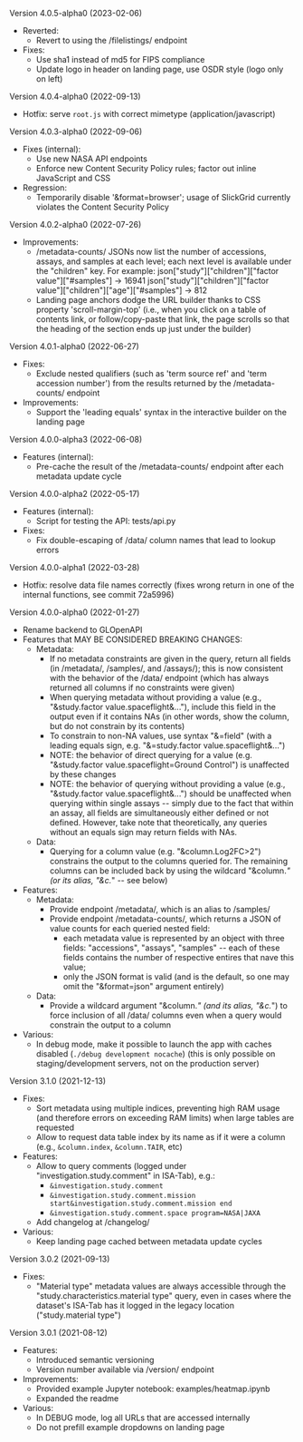 Version 4.0.5-alpha0 (2023-02-06)

- Reverted:
    - Revert to using the /filelistings/ endpoint
- Fixes:
    - Use sha1 instead of md5 for FIPS compliance
    - Update logo in header on landing page, use OSDR style (logo only on left)


Version 4.0.4-alpha0 (2022-09-13)

- Hotfix: serve `root.js` with correct mimetype (application/javascript)


Version 4.0.3-alpha0 (2022-09-06)

- Fixes (internal):
    - Use new NASA API endpoints
    - Enforce new Content Security Policy rules;
      factor out inline JavaScript and CSS
- Regression:
    - Temporarily disable '&format=browser'; usage of SlickGrid currently
      violates the Content Security Policy


Version 4.0.2-alpha0 (2022-07-26)

- Improvements:
    - /metadata-counts/ JSONs now list the number of accessions, assays, and
      samples at each level; each next level is available under the "children"
      key. For example:
        json["study"]["children"]["factor value"]["#samples"] -> 16941
        json["study"]["children"]["factor value"]["children"]["age"]["#samples"] -> 812
    - Landing page anchors dodge the URL builder thanks to CSS property
      'scroll-margin-top' (i.e., when you click on a table of contents link,
      or follow/copy-paste that link, the page scrolls so that the heading of
      the section ends up just under the builder)


Version 4.0.1-alpha0 (2022-06-27)

- Fixes:
    - Exclude nested qualifiers (such as 'term source ref' and 'term accession
      number') from the results returned by the /metadata-counts/ endpoint
- Improvements:
    - Support the 'leading equals' syntax in the interactive builder on the
      landing page


Version 4.0.0-alpha3 (2022-06-08)

- Features (internal):
    - Pre-cache the result of the /metadata-counts/ endpoint after each metadata
      update cycle


Version 4.0.0-alpha2 (2022-05-17)

- Features (internal):
    - Script for testing the API: tests/api.py
- Fixes:
    - Fix double-escaping of /data/ column names that lead to lookup errors


Version 4.0.0-alpha1 (2022-03-28)

- Hotfix: resolve data file names correctly (fixes wrong return in one of the
  internal functions, see commit 72a5996)


Version 4.0.0-alpha0 (2022-01-27)

- Rename backend to GLOpenAPI
- Features that MAY BE CONSIDERED BREAKING CHANGES:
    - Metadata:
        - If no metadata constraints are given in the query, return all fields (in /metadata/, /samples/, and /assays/);
          this is now consistent with the behavior of the /data/ endpoint (which has always returned all columns if no
          constraints were given)
        - When querying metadata without providing a value (e.g., "&study.factor value.spaceflight&..."), include this
          field in the output even if it contains NAs (in other words, show the column, but do not constrain by its
          contents)
        - To constrain to non-NA values, use syntax "&=field"
          (with a leading equals sign, e.g. "&=study.factor value.spaceflight&...")
        - NOTE: the behavior of direct querying for a value (e.g. "&study.factor value.spaceflight=Ground Control")
          is unaffected by these changes
        - NOTE: the behavior of querying without providing a value (e.g., "&study.factor value.spaceflight&...")
          should be unaffected when querying within single assays -- simply due to the fact that within an assay, all
          fields are simultaneously either defined or not defined. However, take note that theoretically, any queries
          without an equals sign may return fields with NAs.
    - Data:
        - Querying for a column value (e.g. "&column.Log2FC>2") constrains the output to the columns queried for.
          The remaining columns can be included back by using the wildcard "&column.*"
          (or its alias, "&c.*" -- see below)
- Features:
    - Metadata:
        - Provide endpoint /metadata/, which is an alias to /samples/
        - Provide endpoint /metadata-counts/, which returns a JSON of value counts for each queried nested field:
            - each metadata value is represented by an object with three fields: "accessions", "assays", "samples" --
              each of these fields contains the number of respective entires that nave this value;
            - only the JSON format is valid (and is the default, so one may omit the "&format=json" argument entirely)
    - Data:
        - Provide a wildcard argument "&column.*" (and its alias, "&c.*") to force inclusion of all /data/ columns even
          when a query would constrain the output to a column
- Various:
    - In debug mode, make it possible to launch the app with caches disabled (`./debug development nocache`)
      (this is only possible on staging/development servers, not on the production server)


Version 3.1.0 (2021-12-13)

- Fixes:
    - Sort metadata using multiple indices, preventing high RAM usage (and therefore errors on exceeding RAM limits)
      when large tables are requested
    - Allow to request data table index by its name as if it were a column (e.g., `&column.index`, `&column.TAIR`, etc)
- Features:
    - Allow to query comments (logged under "investigation.study.comment" in ISA-Tab), e.g.:
        - `&investigation.study.comment`
        - `&investigation.study.comment.mission start&investigation.study.comment.mission end`
        - `&investigation.study.comment.space program=NASA|JAXA`
    - Add changelog at /changelog/
- Various:
    - Keep landing page cached between metadata update cycles


Version 3.0.2 (2021-09-13)

- Fixes:
    - "Material type" metadata values are always accessible through the "study.characteristics.material type" query,
      even in cases where the dataset's ISA-Tab has it logged in the legacy location ("study.material type")


Version 3.0.1 (2021-08-12)

- Features:
    - Introduced semantic versioning
    - Version number available via /version/ endpoint
- Improvements:
    - Provided example Jupyter notebook: examples/heatmap.ipynb
    - Expanded the readme
- Various:
    - In DEBUG mode, log all URLs that are accessed internally
    - Do not prefill example dropdowns on landing page
